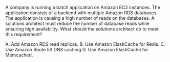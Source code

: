 A company is running a batch application on Amazon EC2 instances. The application consists of a backend with multiple Amazon RDS databases. The application is causing a high number of reads on the databases. A solutions architect must reduce the number of database reads while ensuring high availability. What should the solutions architect do to meet this requirement? 

A. Add Amazon RDS read replicas. 
B. Use Amazon ElastiCache for Redis. 
C. Use Amazon Route 53 DNS caching 
D. Use Amazon ElastiCache for Memcached.